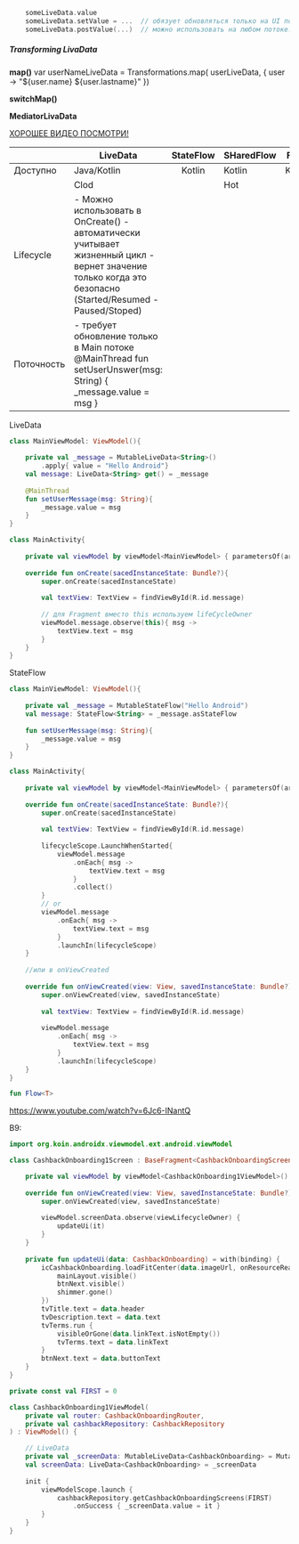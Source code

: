 
```kotlin
	someLiveData.value
	someLiveData.setValue = ...  // обязует обновляться только на UI потоке (явно объявляем, что обновление UI потоке)
	someLiveData.postValue(...)  // можно использовать на любом потоке.
```

##### Transforming LivaData
**map()**
var userNameLiveData = Transformations.map(
	userLiveData,
	{ user -> "${user.name} ${user.lastname}" })

**switchMap()**

**MediatorLivaData**


[ХОРОШЕЕ ВИДЕО ПОСМОТРИ!](https://www.youtube.com/watch?v=i4vfklDGn_o)


|            | LiveData                                                                                                                                                  | StateFlow | SHaredFlow | Flow   |
|------------|-----------------------------------------------------------------------------------------------------------------------------------------------------------|:---------:|------------|--------|
| Доступно   | Java/Kotlin                                                                                                                                               | Kotlin    | Kotlin     | Kotlin |
|            | Clod                                                                                                                                                      |           | Hot        |        |
| Lifecycle  | - Можно использовать в OnCreate() - автоматически учитывает жизненный цикл - вернет значение только когда это безопасно (Started/Resumed - Paused/Stoped) |           |            |        |
| Поточность | - требует обновление только в Main потоке  @MainThread fun setUserUnswer(msg: String) { _message.value = msg }                                            |           |            |        |


LiveData
```kotlin
class MainViewModel: ViewModel(){
	
	private val _message = MutableLiveData<String>()
		.apply{ value = "Hello Android"}
	val message: LiveData<String> get() = _message
	
	@MainThread
	fun setUserMessage(msg: String){
		_message.value = msg
	}
}

class MainActivity{
	
	private val viewModel by viewModel<MainViewModel> { parametersOf(arguments) }
	
	override fun onCreate(sacedInstanceState: Bundle?){
		super.onCreate(sacedInstanceState)
		
		val textView: TextView = findViewById(R.id.message)
		
		// для Fragment вместо this используем lifeCycleOwner
		viewModel.message.observe(this){ msg ->
			textView.text = msg
		}
	}
}
```

StateFlow
```kotlin
class MainViewModel: ViewModel(){
	
	private val _message = MutableStateFlow("Hello Android")
	val message: StateFlow<String> = _message.asStateFlow
	
	fun setUserMessage(msg: String){
		_message.value = msg
	}
}

class MainActivity{
	
	private val viewModel by viewModel<MainViewModel> { parametersOf(arguments) }
	
	override fun onCreate(sacedInstanceState: Bundle?){
		super.onCreate(sacedInstanceState)
		
		val textView: TextView = findViewById(R.id.message)
		
		lifecycleScope.LaunchWhenStarted{
			viewModel.message
				.onEach{ msg ->
					textView.text = msg
				}
				.collect()
		}
		// or
		viewModel.message
			.onEach{ msg ->
				textView.text = msg
			}
			.launchIn(lifecycleScope)
	}
	
	//или в onViewCreated
		
	override fun onViewCreated(view: View, savedInstanceState: Bundle?){
		super.onViewCreated(view, savedInstanceState)
		
		val textView: TextView = findViewById(R.id.message)
		
		viewModel.message
			.onEach{ msg ->
				textView.text = msg
			}
			.launchIn(lifecycleScope)
	}
}

fun Flow<T>
```



https://www.youtube.com/watch?v=6Jc6-INantQ


B9:
```kotlin
import org.koin.androidx.viewmodel.ext.android.viewModel

class CashbackOnboarding1Screen : BaseFragment<CashbackOnboardingScreenBinding>() {

    private val viewModel by viewModel<CashbackOnboarding1ViewModel>()
    
    override fun onViewCreated(view: View, savedInstanceState: Bundle?) {
        super.onViewCreated(view, savedInstanceState)
        
        viewModel.screenData.observe(viewLifecycleOwner) {
            updateUi(it)
        }
    }
	
    private fun updateUi(data: CashbackOnboarding) = with(binding) {
        icCashbackOnboarding.loadFitCenter(data.imageUrl, onResourceReady = {
            mainLayout.visible()
            btnNext.visible()
            shimmer.gone()
        })
        tvTitle.text = data.header
        tvDescription.text = data.text
        tvTerms.run {
            visibleOrGone(data.linkText.isNotEmpty())
            tvTerms.text = data.linkText
        }
        btnNext.text = data.buttonText
    }
}
```

```kotlin
private const val FIRST = 0

class CashbackOnboarding1ViewModel(
    private val router: CashbackOnboardingRouter,
    private val cashbackRepository: CashbackRepository
) : ViewModel() {

	// LiveData
    private val _screenData: MutableLiveData<CashbackOnboarding> = MutableLiveData()
    val screenData: LiveData<CashbackOnboarding> = _screenData
	
    init {
        viewModelScope.launch {
            cashbackRepository.getCashbackOnboardingScreens(FIRST)
                .onSuccess { _screenData.value = it }
        }
    }
}
```